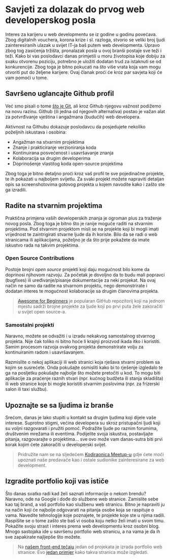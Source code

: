 

# Savjeti za dolazak do prvog web developerskog posla

Interes za karijeru u web developmentu se iz godine u godinu povećava. Zbog digitalnih vouchera, korona krize i sl. razloga, stvorio se veliki broj ljudi zainteresiranih ulazak u svijet IT-ja baš putem web developmenta. Upravo zbog tog zasićenja tržišta, pronalazak posla u ovoj branši postaje sve teži i teži. Kako bi vas poslodavci danas primjetili u moru životopisa koje dobiju za svaku otvorenu poziciju, potrebno je uložiti dodatan trud za istaknuti se od konkurencije. Zbog toga je bitno pokucati na što više vrata koja vam mogu otvoriti put do željene karijere. Ovaj članak proći će kroz par savjeta koji će vam pomoći u tome.

## Savršeno uglancajte Github profil

Već smo pisali o tome [što je Git](https://blog.kodiraonica.dev/tutorials/osnove_gita/), ali kroz Github njegovu važnost podižemo na novu razinu. Github (ili jedna od njegovih alternativa) postao je važan alat za potvrđivanje vještina i angažmana (budućih) web developera.

Aktivnost na Githubu dokazuje poslodavcu da posjedujete nekoliko poželjnih iskustava i osobina:
- Angažman na stvarnim projektima
- Znanje i prakticiranje verzioniranja koda
- Kontinuirana posvećenost i usavršavanje znanja
- Kolaboracija sa drugim developerima
- Doprinošenje vlastitog koda open-source projektima

Zbog toga je bitno detaljno proći kroz vaš profil te sve pojedinačne projekte, te ih pokazati u najboljem svijetlu. Za svaki projekt možete napraviti detaljan opis sa screenshotovima gotovog projekta u kojem navodite kako i zašto ste ga izradili.

## Radite na stvarnim projektima

Praktična primjena vaših developerskih znanja je ogroman plus za traženje novog posla. Zbog toga je bitno što je ranije moguće raditi na stvarnim projektima. Pod stvarnim projektom misli se na projekte koji bi mogli imati vrijednost te zaintrigirati stvarne ljude da ih koriste. Bilo da se radi o web stranicama ili aplikacijama, poželjno je da što prije pokažete da imate iskustvo rada na takvim projektima.

### Open Source Contributions

Postoje brojni *open source* projekti koji daju mogućnost bilo kome da doprinosi njihovom razvoju. Za početak je dovoljno da to budu mali popravci (bugfixes) ili uređivanje/pisanje dokumentacije za neki projekat. Na ovaj način ne samo da radite na stvarnom projektu, nego demonstrirate i dodatan interes te mogućnost kolaboracije sa drugim članovima projekta.

> [Awesome for Beginners](https://github.com/MunGell/awesome-for-beginners) je popularan GitHub repozitorij koji na jednom mjestu sadrži brojne projekte za ljude koji po prvi puta žele zakoračiti u svijet open source-a.

### Samostalni projekti

Naravno, možete se odvažiti i u izradu nekakvog samostalnog stvarnog projekta. Nije čak toliko ni bitno hoće li krajnji proizvod ikada itko i koristiti. Samim procesom razvoja ovakvog projekta demonstrirate volju za kontinuiranim radom i usavršavanjem.

Razmislite o nekoj aplikaciji ili web stranici koja rješava stvarni problem sa kojim se susrećete. Onda pokušajte osmisliti kako bi to rješenje izgledalo te ga na posljetku pokušajte najbolje što možete pretočiti u kod. To mogu biti aplikacije za praćenje raznih stvari (npr. kućnog budžeta ili stanja skladišta) ili web stranice koje bi mogle koristiti stvarnim poslovima (npr. za frizerski salon ili taxi službu).

## Upoznajte se sa ljudima iz branše

Srećom, danas je lako stupiti u kontakt sa drugim ljudima koji dijele vaše interese. Suprotno stigmi, većina developera su skroz pristupačni ljudi koji su voljni razgovarati i pružiti pomoć. Podražite ljude po raznim forumima, društvenim mrežama ili eventima. Podijelite svoja iskustva, postavljajte pitanja, razgovarajte o projektima... sve ovo može vam danas-sutra biti prvi korak kojim ćete zakoračiti u developerski svijet.

> Pridružite nam se na sljedećem [Kodiraonica Meetup-u](https://www.meetup.com/kodiraonica/) gdje ćete moći upoznati naše predavače kao i ostale sudionike zainteresirane za web development.

## Izgradite portfolio koji vas ističe

Što danas svatko radi kad želi saznati informacije o nekom brendu? Naravno, ode na Google i dođe do službene web stranice. Zamislite sebe kao taj brand, a vaš portfolio kao službenu web stranicu. Bitno je napraviti ju na način koji će najbolje odgovarati na pitanja osobe koja se raspituje o vama. Navedite tehnologije koje poznajete, te projekte koje ste u njima radili. Raspišite se o tome zašto ste baš vi osoba koju netko želi imati u svom timu. Pokažite svoju strast i interes prema web developmentu kroz osobni blog. Mnogo sastojaka ide u savršenu portfolio web stranicu, a na vama je da ih sve zapakirate najljepše što možete.

> Na [našem front-end tečaju](https://blog.kodiraonica.dev/projects/portfolio/) jedan od projekata je izrada portfolio web stranice. Evo [jedan primjer](https://pumped-zoo.surge.sh/) kako takva stranica može izgledati.

## 
